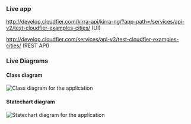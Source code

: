
### Live app

http://develop.cloudfier.com/kirra-api/kirra-ng/?app-path=/services/api-v2/test-cloudfier-examples-cities/ (UI)

http://develop.cloudfier.com/services/api-v2/test-cloudfier-examples-cities/ (REST API)


### Live Diagrams

#### Class diagram

![Class diagram for the application](https://develop.cloudfier.com/services/diagram/test-cloudfier-examples-cities/package/cities.uml?showClassifierCompartments=Always&showStaticFeatures=true&showClasses=true&showAssociationEndName=false&showAttributes=true&showOperations=true&showComments=true&showParameters=true&showAssociationEndMultiplicity=false&showMinimumVisibility=Protected&showFeatureVisibility=true&showParameterNames=false&showDerivedElements=false&showAssociationName=true)

#### Statechart diagram

![Statechart diagram for the application](https://develop.cloudfier.com/services/diagram/test-cloudfier-examples-cities/package/cities.uml?showStateMachines=true)


